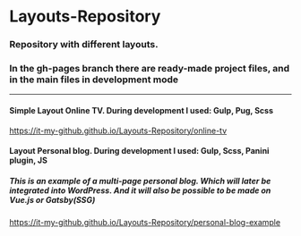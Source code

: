 # Layouts-Repository
### Repository with different layouts.
### In the gh-pages branch there are ready-made project files, and in the main files in development mode
<hr/>

 #### Simple Layout Online TV. During development I used: Gulp, Pug, Scss
 https://it-my-github.github.io/Layouts-Repository/online-tv
 
 #### Layout Personal blog. During development I used: Gulp, Scss, Panini plugin, JS
 ##### This is an example of a multi-page personal blog. Which will later be integrated into WordPress. And it will also be possible to be made on Vue.js or Gatsby(SSG)
 https://it-my-github.github.io/Layouts-Repository/personal-blog-example
